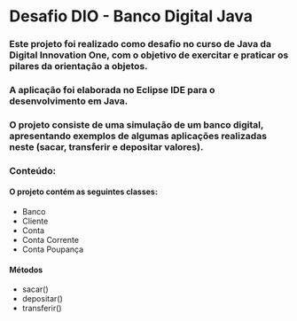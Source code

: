 # Desafio DIO - Banco Digital Java
### Este projeto foi realizado como desafio no curso de Java da Digital Innovation One, com o objetivo de exercitar e praticar os pilares da orientação a objetos.

### A aplicação foi elaborada no Eclipse IDE para o desenvolvimento em Java.
### O projeto consiste de uma simulação de um banco digital, apresentando exemplos de algumas aplicações realizadas neste (sacar, transferir e depositar valores).

### Conteúdo:
#### O projeto contém as seguintes classes:
- Banco
- Cliente
- Conta
- Conta Corrente
- Conta Poupança
#### Métodos
- sacar()
- depositar()
- transferir()


